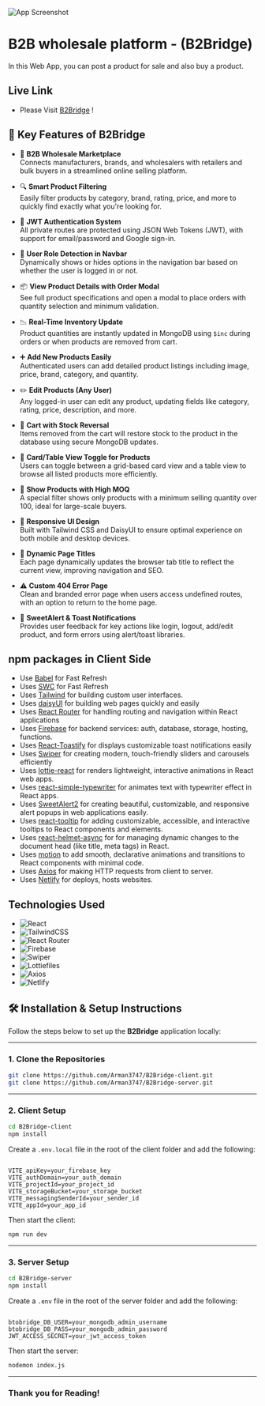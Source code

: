 ![App Screenshot](https://i.ibb.co/qMpHTvR9/btobridge-github.png)

# B2B wholesale platform - (B2Bridge)

In this Web App, you can post a product for sale and also buy a product.

## Live Link

- Please Visit [B2Bridge](https://rad-daffodil-39264b.netlify.app/) !

## 🚀 Key Features of B2Bridge

- 🛒 **B2B Wholesale Marketplace**  
  Connects manufacturers, brands, and wholesalers with retailers and bulk buyers in a streamlined online selling platform.

- 🔍 **Smart Product Filtering**  
  Easily filter products by category, brand, rating, price, and more to quickly find exactly what you're looking for.

- 🔐 **JWT Authentication System**  
  All private routes are protected using JSON Web Tokens (JWT), with support for email/password and Google sign-in.

- 👥 **User Role Detection in Navbar**  
  Dynamically shows or hides options in the navigation bar based on whether the user is logged in or not.

- 📦 **View Product Details with Order Modal**  
  See full product specifications and open a modal to place orders with quantity selection and minimum validation.

- 📉 **Real-Time Inventory Update**  
  Product quantities are instantly updated in MongoDB using `$inc` during orders or when products are removed from cart.

- ➕ **Add New Products Easily**  
  Authenticated users can add detailed product listings including image, price, brand, category, and quantity.

- ✏️ **Edit Products (Any User)**  
  Any logged-in user can edit any product, updating fields like category, rating, price, description, and more.

- 🛒 **Cart with Stock Reversal**  
  Items removed from the cart will restore stock to the product in the database using secure MongoDB updates.

- 🔄 **Card/Table View Toggle for Products**  
  Users can toggle between a grid-based card view and a table view to browse all listed products more efficiently.

- 🎯 **Show Products with High MOQ**  
  A special filter shows only products with a minimum selling quantity over 100, ideal for large-scale buyers.

- 📱 **Responsive UI Design**  
  Built with Tailwind CSS and DaisyUI to ensure optimal experience on both mobile and desktop devices.

- 🧠 **Dynamic Page Titles**  
  Each page dynamically updates the browser tab title to reflect the current view, improving navigation and SEO.

- ⚠️ **Custom 404 Error Page**  
  Clean and branded error page when users access undefined routes, with an option to return to the home page.

- 🔔 **SweetAlert & Toast Notifications**  
  Provides user feedback for key actions like login, logout, add/edit product, and form errors using alert/toast libraries.

  
## npm packages in Client Side

- Use [Babel](https://babeljs.io/) for Fast Refresh
- Uses [SWC](https://swc.rs/) for Fast Refresh
- Uses [Tailwind](https://tailwindcss.com/) for building custom user interfaces.
- Uses [daisyUI](https://daisyui.com/) for building web pages quickly and easily
- Uses [React Router](https://reactrouter.com/) for handling routing and navigation within React applications
- Uses [Firebase](https://firebase.google.com/) for backend services: auth, database, storage, hosting, functions.
- Uses [React-Toastify](https://fkhadra.github.io/react-toastify/introduction/) for displays customizable toast notifications easily
- Uses [Swiper](https://swiperjs.com/) for creating modern, touch-friendly sliders and carousels efficiently
- Uses [lottie-react](https://lottiereact.com/) for renders lightweight, interactive animations in React web apps.
- Uses [react-simple-typewriter](https://react-simple-typewriter.vercel.app/?path=/story/introduction--page) for animates text with typewriter effect in React apps.
- Uses [SweetAlert2](https://sweetalert2.github.io/) for creating beautiful, customizable, and responsive alert popups in web applications easily.
- Uses [react-tooltip](https://react-tooltip.com/) for adding customizable, accessible, and interactive tooltips to React components and elements.
- Uses [react-helmet-async](https://www.npmjs.com/package/react-helmet-async) for for managing dynamic changes to the document head (like title, meta tags) in React.
- Uses [motion](https://motion.dev/) to add smooth, declarative animations and transitions to React components with minimal code.
- Uses [Axios](https://axios-http.com/) for making HTTP requests from client to server. 
- Uses [Netlify](https://www.netlify.com/) for deploys, hosts websites. 

## Technologies Used

- ![React](https://img.shields.io/badge/React-v19.1.0-155dfc?logo=react&logoColor=%2361DAFB)
- ![TailwindCSS](https://img.shields.io/badge/TailwindCSS-v4.1.8-155dfc?logo=tailwindcss)
- ![React Router](https://img.shields.io/badge/React_Router-v7.6.2-155dfc?logo=reactrouter&logoColor=%23CA4245)
- ![Firebase](https://img.shields.io/badge/Firebase-v11.9.1-155dfc?logo=firebase&logoColor=%23DD2C00)
- ![Swiper](https://img.shields.io/badge/Swiper-v11.2.8-155dfc?logo=swiper&logoColor=%236332F6)
- ![Lottiefiles](https://img.shields.io/badge/Lottiefiles-v2.4.1-155dfc?logo=lottiefiles&logoColor=%2300DDB3)
- ![Axios](https://img.shields.io/badge/axios-v1.10.0-155dfc?logo=axios&logoColor=%235A29E4)
- ![Netlify](https://img.shields.io/badge/Netlify-333333?logo=netlify&logoColor=%2300C7B7)


## 🛠️ Installation & Setup Instructions

Follow the steps below to set up the **B2Bridge** application locally:

---

### 1. Clone the Repositories

```bash
git clone https://github.com/Arman3747/B2Bridge-client.git
git clone https://github.com/Arman3747/B2Bridge-server.git
```

---

### 2. Client Setup

```bash
cd B2Bridge-client
npm install
```

Create a `.env.local` file in the root of the client folder and add the following:

```env

VITE_apiKey=your_firebase_key
VITE_authDomain=your_auth_domain
VITE_projectId=your_project_id
VITE_storageBucket=your_storage_bucket
VITE_messagingSenderId=your_sender_id
VITE_appId=your_app_id

```

Then start the client:

```bash
npm run dev
```

---

### 3. Server Setup

```bash
cd B2Bridge-server
npm install
```

Create a `.env` file in the root of the server folder and add the following:

```env

btobridge_DB_USER=your_mongodb_admin_username
btobridge_DB_PASS=your_mongodb_admin_password
JWT_ACCESS_SECRET=your_jwt_access_token

```

Then start the server:

```bash
nodemon index.js
```


---



### Thank you for Reading!
